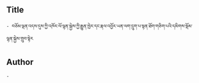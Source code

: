 ## Title
	- བཅོམ་ལྡན་འདས་དུས་ཀྱི་འཁོར་ལོ་ལྷན་སྐྱེས་ཀྱི་རྒྱུན་ཁྱེར་དང་རྣལ་འབྱོར་ཡན་ལག་དྲུག་པ་སྟན་ཐོག་གཅིག་པའི་དམིགས་སྡོམ་ལྷན་སྐྱེས་གྲུབ་སྟེར

## Author
	- 

